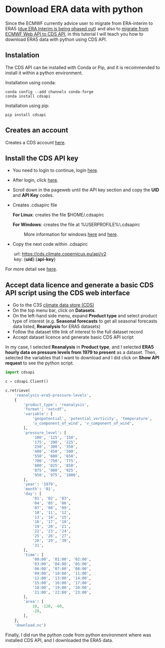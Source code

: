 # Download ERA data with python

Since the ECMWF currently advice user to migrate from ERA-interim to ERA5 ([due ERA Interim is being phased out](https://apps.ecmwf.int/datasets/data/interim-full-daily/levtype=sfc/)) and also to [migrate from ECMWF Web API to CDS API](https://confluence.ecmwf.int/display/CKB/How+to+migrate+from+ECMWF+Web+API+to+CDS+API), in this tutorial I will teach you how to download ERA5 data with python using CDS API.

## Instalation

The CDS API can be installed with Conda or Pip, and it is recommended to install it within a python environment.

Installation using conda:
```
conda config --add channels conda-forge
conda install cdsapi
```

Installation using pip:
```
pip install cdsapi
```

## Creates an account

Creates a CDS account [here](https://cds.climate.copernicus.eu/user/register).

## Install the CDS API key

- You need to login to continue, login [here](https://cds.climate.copernicus.eu/user/login?destination=%2F%23!%2Fhome).
- After login, click [here](https://cds.climate.copernicus.eu/user).
- Scroll down in the pageweb until the API key section and copy the **UID** and **API Key** codes.
- Creates .cdsapirc file

  **For Linux**:
      creates the file $HOME/.cdsapirc

  **For Windows**:
      creates the file at %USERPROFILE%\\.cdsapirc

&nbsp;&nbsp;&nbsp;&nbsp;&nbsp;&nbsp;&nbsp;&nbsp;&nbsp;&nbsp;&nbsp;&nbsp;&nbsp;&nbsp;&nbsp;More information for windows [here](https://confluence.ecmwf.int/display/CKB/How+to+install+and+use+CDS+API+on+Windows) and [here](https://confluence.ecmwf.int/pages/viewpage.action?pageId=139068264).
<br>
- Copy the next code within .cdsapirc

&nbsp;&nbsp;&nbsp;&nbsp;&nbsp;&nbsp;&nbsp;url: https://cds.climate.copernicus.eu/api/v2 <br>
&nbsp;&nbsp;&nbsp;&nbsp;&nbsp;&nbsp;&nbsp;key: {**uid**}:{**api-key**}


For more detail see [here](https://cds.climate.copernicus.eu/api-how-to).

## Accept data licence and generate a basic CDS API script using the CDS web interface
- Go to the C3S [climate data store (CDS)](https://cds.climate.copernicus.eu/#!/home)
- On the top menu bar, click on **Datasets**.
- On the left-hand side menu, expand **Product type** and select product type of interest (e.g. **Seasonal forecasts** to get all seasonal forecasts data listed, **Reanalysis** for ERA5 datasets)
- Follow the dataset title link of interest to the full dataset record
- Accept dataset licence and generate basic CDS API script

In my case, I selected **Reanalysis** in **Product type**, and I selected 
**ERA5 hourly data on pressure levels from 1979 to present** as a dataset. Then, selected the variables that I want to download and I did click on **Show API request** to see the python script.


```python
import cdsapi

c = cdsapi.Client()

c.retrieve(
    'reanalysis-era5-pressure-levels',
    {
        'product_type': 'reanalysis',
        'format': 'netcdf',
        'variable': [
            'geopotential', 'potential_vorticity', 'temperature',
            'u_component_of_wind', 'v_component_of_wind',
        ],
        'pressure_level': [
            '100', '125', '150',
            '175', '200', '225',
            '250', '300', '350',
            '400', '450', '500',
            '550', '600', '650',
            '700', '750', '775',
            '800', '825', '850',
            '875', '900', '925',
            '950', '975', '1000',
        ],
        'year': '1979',
        'month': '01',
        'day': [
            '01', '02', '03',
            '04', '05', '06',
            '07', '08', '09',
            '10', '11', '12',
            '13', '14', '15',
            '16', '17', '18',
            '19', '20', '21',
            '22', '23', '24',
            '25', '26', '27',
            '28', '29', '30',
            '31',
        ],
        'time': [
            '00:00', '01:00', '02:00',
            '03:00', '04:00', '05:00',
            '06:00', '07:00', '08:00',
            '09:00', '10:00', '11:00',
            '12:00', '13:00', '14:00',
            '15:00', '16:00', '17:00',
            '18:00', '19:00', '20:00',
            '21:00', '22:00', '23:00',
        ],
        'area': [
            10, -120, -60,
            -20,
        ],
    },
    'download.nc')
```

Finally, I did run the python code from python environment where was installed CDS API, and I downloaded the ERA5 data.
